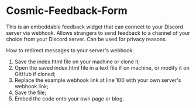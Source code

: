 # Cosmic-Feedback-Form

This is an embeddable feedback widget that can connect to your Discord server via webhook.
Allows strangers to send feedback to a channel of your choice from your Discord server.
Can be used for privacy reasons.

How to redirect messages to your server's webhook:

1. Save the index.html file on your machine or clone it;
2. Open the saved index.html file in a text file if on machine, or modify it on GitHub if cloned;
3. Replace the example webhook link at line 100 with your own server's webhook link;
4. Save the file;
5. Embed the code onto your own page or blog. 
